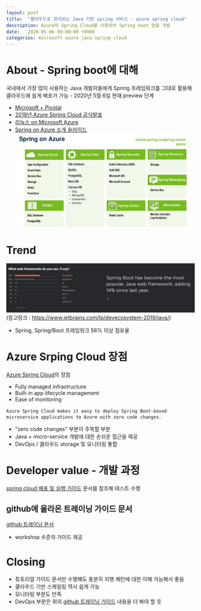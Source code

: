 ```yaml
---
layout: post
title:  "클라우드로 관리되는 Java 기반 spring 서비스 - azure spring cloud"
description: Azure의 Spring Cloud를 사용하여 Spring boot 앱을 개발
date:   2020-05-06 09:00:00 +0900
categories: microsoft azure java spring cloud
---
```


# About - Spring boot에 대해
국내에서 가장 많이 사용하는 Java 개발자들에게 Spring 프레임워크를 그대로 활용해 클라우드에 쉽게 배포가 가능 - 2020년 5월 6일 현재 preview 단계
- [Microsoft + Pivotal](https://azure.microsoft.com/ko-kr/overview/linux-on-azure/pivotal/#features)
- [2019년 Azure Spring Cloud 공식발표](https://azure.microsoft.com/en-us/blog/introducing-azure-spring-cloud-fully-managed-service-for-spring-boot-microservices/)
- [리눅스 on Microsoft Azure](https://azure.microsoft.com/en-us/overview/linux-on-azure/)
- [Spring on Azure 소개 슬라이드](https://www.slideshare.net/Pivotal/azure-spring-cloud)
![](/_posts/images/202005/2020-05-06-105858.png)

# Trend
![](/_posts/images/202005/2020-05-06-105856.png)
(참고링크 : https://www.jetbrains.com/lp/devecosystem-2019/java/)
- Spring, Spring/Boot 프레임워크 56% 이상 점유율

# Azure Srping Cloud 장점
[Azure Spring Cloud](https://docs.microsoft.com/en-us/azure/spring-cloud/spring-cloud-overview)의 장점
- Fully managed​
infrastructure​
- Built-in app lifecycle management​
- Ease of monitoring

```
Azure Spring Cloud makes it easy to deploy Spring Boot-based microservice applications to Azure with zero code changes. 
```
- "zero code changes" 부분이 주목할 부분
- Java + micro-service 개발에 대한 손쉬운 접근을 제공
- DevOps / 클라우드 storage 및 모니터링 통합

# Developer value - 개발 과정
[spring cloud 배포 및 실행 가이드](https://docs.microsoft.com/en-us/azure/spring-cloud/spring-cloud-quickstart-launch-app-cli) 문서를 참조해 테스트 수행

## github에 올라온 트레이닝 가이드 문서
[github 트레이닝 문서](https://github.com/microsoft/azure-spring-cloud-training)
- workshop 수준의 가이드 제공

# Closing
- 튜토리얼 가이드 문서만 수행해도 충분히 지행 패턴에 대한 이해 가능해서 좋음
- 클라우드 기반 스케일링 역시 쉽게 가능
- 모니터링 부분도 만족
- DevOps 부분은 위의 [github 트레이닝 가이드](https://github.com/microsoft/azure-spring-cloud-training) 내용을 더 봐야 할 듯